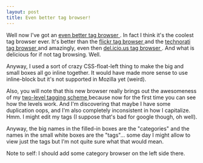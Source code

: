 ```yaml
---
layout: post
title: Even better tag browser! 
---
```



Well now I've got an <a href="/weblog/tags">even better tag browser </a>. In fact I think it's the coolest tag browser ever. It's better than the <a href="http://www.flickr.com/photos/tags/">flickr tag browser </a>and the <a href="http://www.technorati.com/tags/">technorati tag browser </a>and amazingly, even then <a href="http://del.icio.us/tag/">del.icio.us tag browser </a>. And what is delicious for if not tag browsing. Well. 

Anyway, I used a sort of crazy CSS-float-left thing to make the big and small boxes all go inline together. It would have made more sense to use inline-block but it's not supported in Mozilla yet (weird). 

Also, you will note that this new browser really brings out the awesomeness of my <a href="/weblog/2006/06/24">two-level tagging scheme </a>because now for the first time you can see how the levels work. And I'm discovering that maybe I have some duplication oops, and I'm also completely inconsistent in how I capitalize. Hmm. I might edit my tags (I suppose that's bad for google though, oh well). 

Anyway, the big names in the filled-in boxes are the "categories" and the names in the small white boxes are the "tags"... some day I might allow to view just the tags but I'm not quite sure what that would mean. 

Note to self: I should add some category browser on the left side there.
